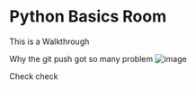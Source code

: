 # Python Basics Room

This is a Walkthrough 

Why the git push got so many problem
![image](https://github.com/user-attachments/assets/c8ef54d1-1b75-4757-90f9-0b7f6ec5b4e6)

Check check
